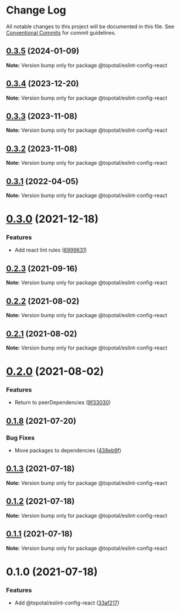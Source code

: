 # Change Log

All notable changes to this project will be documented in this file.
See [Conventional Commits](https://conventionalcommits.org) for commit guidelines.

## [0.3.5](https://github.com/topotal/js-sdk/compare/@topotal/eslint-config-react@0.3.2...@topotal/eslint-config-react@0.3.5) (2024-01-09)

**Note:** Version bump only for package @topotal/eslint-config-react





## [0.3.4](https://github.com/topotal/js-sdk/compare/@topotal/eslint-config-react@0.3.3...@topotal/eslint-config-react@0.3.4) (2023-12-20)

**Note:** Version bump only for package @topotal/eslint-config-react





## [0.3.3](https://github.com/topotal/js-sdk/compare/@topotal/eslint-config-react@0.3.1...@topotal/eslint-config-react@0.3.3) (2023-11-08)

**Note:** Version bump only for package @topotal/eslint-config-react

## [0.3.2](https://github.com/topotal/js-sdk/compare/@topotal/eslint-config-react@0.3.1...@topotal/eslint-config-react@0.3.2) (2023-11-08)

**Note:** Version bump only for package @topotal/eslint-config-react

## [0.3.1](https://github.com/topotal/js-sdk/compare/@topotal/eslint-config-react@0.3.0...@topotal/eslint-config-react@0.3.1) (2022-04-05)

**Note:** Version bump only for package @topotal/eslint-config-react

# [0.3.0](https://github.com/topotal/js-sdk/compare/@topotal/eslint-config-react@0.2.3...@topotal/eslint-config-react@0.3.0) (2021-12-18)

### Features

- Add react lint rules ([6999631](https://github.com/topotal/js-sdk/commit/699963150fe4c3e937787ac88aa056cac8d6f116))

## [0.2.3](https://github.com/topotal/js-sdk/compare/@topotal/eslint-config-react@0.2.2...@topotal/eslint-config-react@0.2.3) (2021-09-16)

**Note:** Version bump only for package @topotal/eslint-config-react

## [0.2.2](https://github.com/topotal/js-sdk/compare/@topotal/eslint-config-react@0.2.1...@topotal/eslint-config-react@0.2.2) (2021-08-02)

**Note:** Version bump only for package @topotal/eslint-config-react

## [0.2.1](https://github.com/topotal/js-sdk/compare/@topotal/eslint-config-react@0.2.0...@topotal/eslint-config-react@0.2.1) (2021-08-02)

**Note:** Version bump only for package @topotal/eslint-config-react

# [0.2.0](https://github.com/topotal/js-sdk/compare/@topotal/eslint-config-react@0.1.8...@topotal/eslint-config-react@0.2.0) (2021-08-02)

### Features

- Return to peerDependencies ([9f33030](https://github.com/topotal/js-sdk/commit/9f330301952ae72ced54fd2daf74b424bde27b7c))

## [0.1.8](https://github.com/topotal/js-sdk/compare/@topotal/eslint-config-react@0.1.7...@topotal/eslint-config-react@0.1.8) (2021-07-20)

### Bug Fixes

- Move packages to dependencies ([438eb9f](https://github.com/topotal/js-sdk/commit/438eb9f674b7d4e3f53b946fc9a58bdc86fcf3ed))

## [0.1.3](https://github.com/topotal/js-sdk/compare/@topotal/eslint-config-react@0.1.2...@topotal/eslint-config-react@0.1.3) (2021-07-18)

**Note:** Version bump only for package @topotal/eslint-config-react

## [0.1.2](https://github.com/topotal/js-sdk/compare/@topotal/eslint-config-react@0.1.1...@topotal/eslint-config-react@0.1.2) (2021-07-18)

**Note:** Version bump only for package @topotal/eslint-config-react

## [0.1.1](https://github.com/topotal/js-sdk/compare/@topotal/eslint-config-react@0.1.0...@topotal/eslint-config-react@0.1.1) (2021-07-18)

**Note:** Version bump only for package @topotal/eslint-config-react

# 0.1.0 (2021-07-18)

### Features

- Add @topotal/eslint-config-react ([33af217](https://github.com/topotal/js-sdk/commit/33af217995abbedf111f5f700c52fb75bf6607d9))
